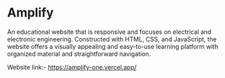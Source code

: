 # Amplify
 An educational website that is responsive and focuses on electrical and electronic engineering. Constructed with HTML, CSS, and JavaScript, the website offers a visually appealing and easy-to-use learning platform with organized material and straightforward navigation.


Website link:- https://amplify-one.vercel.app/
